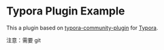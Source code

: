 # Typora Plugin Example

This a plugin based on [typora-community-plugin](https://github.com/typora-community-plugin/typora-community-plugin) for [Typora](https://typora.io).

注意：需要 git
